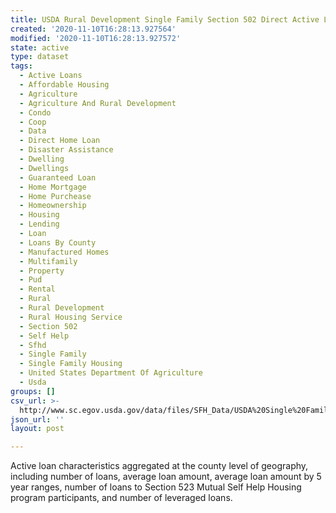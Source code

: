```yaml
---
title: USDA Rural Development Single Family Section 502 Direct Active Loans by County
created: '2020-11-10T16:28:13.927564'
modified: '2020-11-10T16:28:13.927572'
state: active
type: dataset
tags:
  - Active Loans
  - Affordable Housing
  - Agriculture
  - Agriculture And Rural Development
  - Condo
  - Coop
  - Data
  - Direct Home Loan
  - Disaster Assistance
  - Dwelling
  - Dwellings
  - Guaranteed Loan
  - Home Mortgage
  - Home Purchease
  - Homeownership
  - Housing
  - Lending
  - Loan
  - Loans By County
  - Manufactured Homes
  - Multifamily
  - Property
  - Pud
  - Rental
  - Rural
  - Rural Development
  - Rural Housing Service
  - Section 502
  - Self Help
  - Sfhd
  - Single Family
  - Single Family Housing
  - United States Department Of Agriculture
  - Usda
groups: []
csv_url: >-
  http://www.sc.egov.usda.gov/data/files/SFH_Data/USDA%20Single%20Family%20Section%20502%20Direct_Loans%20by%20County%20as%20of%207.8.2016.csv
json_url: ''
layout: post

---
```

Active loan characteristics aggregated at the county level of geography, including number of loans, average loan amount, average loan amount by 5 year ranges, number of loans to Section 523 Mutual Self Help Housing program participants, and number of leveraged loans.
